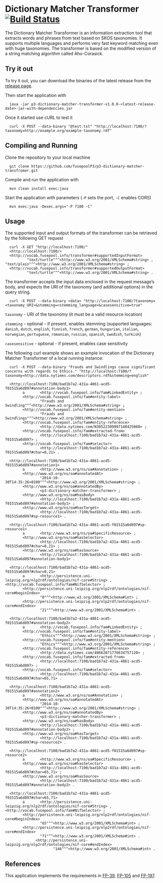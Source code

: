 # Dictionary Matcher Transformer [![Build Status](https://travis-ci.org/fusepoolP3/p3-dictionary-matcher-transformer.svg)](https://travis-ci.org/fusepoolP3/p3-dictionary-matcher-transformer)
The Dictionary Matcher Transformer is an information extraction tool that extracts words and phrases from text based on SKOS  taxonomies. It supports multiple languages and performs very fast keyword matching even with huge taxonomies. The transformer is based on the modified version of a string matching algorithm called Aho-Corasick.

## Try it out

To try it out, you can download the binaries of the latest release from the  [release page](https://github.com/fusepoolP3/p3-dictionary-matcher-transformer/releases).

Then start the application with
      
      java -jar p3-dictionary-matcher-transformer-v1.0.0-<latest-release-date>-jar-with-dependencies.jar

Once it started use cURL to test it

      curl -X POST --data-binary "@test.txt" "http://localhost:7100/?taxonomy=http://example.org/example-taxonomy.rdf"

## Compiling and Running

Clone the repository to your local machine

      git clone https://github.com/fusepoolP3/p3-dictionary-matcher-transfromer.git

Compile and run the application with

      mvn clean install exec:java

Start the application with parameters (`-P` sets the port, `-C` enables CORS)

      mvn exec:java -Dexec.args="-P 7100 -C"

## Usage

The supported input and output formats of the transformer can be retrieved by the following GET request

      curl -X GET "http://localhost:7100/"
      <http://localhost:7100/>
      <http://vocab.fusepool.info/transformer#supportedInputFormat>
              "text/turtle"^^<http://www.w3.org/2001/XMLSchema#string> , "text/plain"^^<http://www.w3.org/2001/XMLSchema#string> ;
      <http://vocab.fusepool.info/transformer#supportedOutputFormat>
              "text/turtle"^^<http://www.w3.org/2001/XMLSchema#string> .

The transformer accepts the input data enclosed in the request message’s body, and expects the URI of the taxonomy (and additional options) in the query string.

      curl -X POST --data-binary <data> "http://localhost:7100/?taxonomy=<taxonomy_URI>&stemming=<stemming_language>&casesensitive=true"
      
`taxonomy` - URI of the taxonomy (it must be a valid resource location)

`stemming` - optional - if present, enables stemming (supported languages: `danish`, `dutch`, `english`, `finnish`, `french`, `german`, `hungarian`, `italian`, `norwegian`, `portuguese`, `romanian`, `russian`, `spanish`, `swedish`, `turkish`)

`casesensitive` - optional - if present, enables case sensitivity

The following curl example shows an example invocation of the Dictionary Matcher Transformer of a local running instance:

      curl -X POST --data-binary "Frauds and Swindlings cause significant concerns with regards to Ethics." "http://localhost:7100/?taxonomy=http://data.nytimes.com/descriptors.rdf&stemming=english"
 
      <http://localhost:7100/bad1b7a2-431a-4861-acd5-f01515a6d897#annotation-body1>
            a       <http://vocab.fusepool.info/fam#LinkedEntity> ;
            <http://vocab.fusepool.info/fam#entity-label>
                    "Frauds and Swindling"^^<http://www.w3.org/2001/XMLSchema#string> ;
            <http://vocab.fusepool.info/fam#entity-mention>
                    "Frauds and Swindlings"^^<http://www.w3.org/2001/XMLSchema#string> ;
            <http://vocab.fusepool.info/fam#entity-reference>
                    <http://data.nytimes.com/N38522309997148425060> ;
            <http://vocab.fusepool.info/fam#extracted-from>
                    <http://localhost:7100/bad1b7a2-431a-4861-acd5-f01515a6d897> ;
            <http://vocab.fusepool.info/fam#selector>
                    <http://localhost:7100/bad1b7a2-431a-4861-acd5-f01515a6d897#char=0,21> .
      
      <http://localhost:7100/bad1b7a2-431a-4861-acd5-f01515a6d897#annotation1>
            a       <http://www.w3.org/ns/oa#Annotation> ;
            <http://www.w3.org/ns/oa#annotatedAt>
                    "2014-10-30T14:35:26+0100"^^<http://www.w3.org/2001/XMLSchema#string> ;
            <http://www.w3.org/ns/oa#annotatedBy>
                    <p3-dictionary-matcher-transformer> ;
            <http://www.w3.org/ns/oa#hasBody>
                    <http://localhost:7100/bad1b7a2-431a-4861-acd5-f01515a6d897#annotation-body1> ;
            <http://www.w3.org/ns/oa#hasTarget>
                    <http://localhost:7100/bad1b7a2-431a-4861-acd5-f01515a6d897#sp-resource1> .			  
      		
      <http://localhost:7100/bad1b7a2-431a-4861-acd5-f01515a6d897#sp-resource1>
            a       <http://www.w3.org/ns/oa#SpecificResource> ;
            <http://www.w3.org/ns/oa#hasSelector>
                    <http://localhost:7100/bad1b7a2-431a-4861-acd5-f01515a6d897#char=0,21> ;
            <http://www.w3.org/ns/oa#hasSource>
                    <http://localhost:7100/bad1b7a2-431a-4861-acd5-f01515a6d897#annotation-body1> .
      		
      <http://localhost:7100/bad1b7a2-431a-4861-acd5-f01515a6d897#char=0,21>
            a       <http://persistence.uni-leipzig.org/nlp2rdf/ontologies/nif-core#String> , <http://vocab.fusepool.info/fam#NifSelector> ;
            <http://persistence.uni-leipzig.org/nlp2rdf/ontologies/nif-core#beginIndex>
                    "0"^^<http://www.w3.org/2001/XMLSchema#int> ;
            <http://persistence.uni-leipzig.org/nlp2rdf/ontologies/nif-core#endIndex>
                    "21"^^<http://www.w3.org/2001/XMLSchema#int> .	
      	
      <http://localhost:7100/bad1b7a2-431a-4861-acd5-f01515a6d897#annotation-body2>
            a       <http://vocab.fusepool.info/fam#LinkedEntity> ;
            <http://vocab.fusepool.info/fam#entity-label>
                    "Ethics"^^<http://www.w3.org/2001/XMLSchema#string> ;
            <http://vocab.fusepool.info/fam#entity-mention>
                    "Ethics"^^<http://www.w3.org/2001/XMLSchema#string> ;
            <http://vocab.fusepool.info/fam#entity-reference>
                    <http://data.nytimes.com/48662871776634757120> ;
            <http://vocab.fusepool.info/fam#extracted-from>
                    <http://localhost:7100/bad1b7a2-431a-4861-acd5-f01515a6d897> ;
            <http://vocab.fusepool.info/fam#selector>
                    <http://localhost:7100/bad1b7a2-431a-4861-acd5-f01515a6d897#char=65,71> .
      			  
      <http://localhost:7100/bad1b7a2-431a-4861-acd5-f01515a6d897#annotation2>
            a       <http://www.w3.org/ns/oa#Annotation> ;
            <http://www.w3.org/ns/oa#annotatedAt>
                    "2014-10-30T14:35:26+0100"^^<http://www.w3.org/2001/XMLSchema#string> ;
            <http://www.w3.org/ns/oa#annotatedBy>
                    <p3-dictionary-matcher-transformer> ;
            <http://www.w3.org/ns/oa#hasBody>
                    <http://localhost:7100/bad1b7a2-431a-4861-acd5-f01515a6d897#annotation-body2> ;
            <http://www.w3.org/ns/oa#hasTarget>
                    <http://localhost:7100/bad1b7a2-431a-4861-acd5-f01515a6d897#sp-resource2> .
      
      <http://localhost:7100/bad1b7a2-431a-4861-acd5-f01515a6d897#sp-resource2>
            a       <http://www.w3.org/ns/oa#SpecificResource> ;
            <http://www.w3.org/ns/oa#hasSelector>
                    <http://localhost:7100/bad1b7a2-431a-4861-acd5-f01515a6d897#char=65,71> ;
            <http://www.w3.org/ns/oa#hasSource>
                    <http://localhost:7100/bad1b7a2-431a-4861-acd5-f01515a6d897#annotation-body2> .
      
      <http://localhost:7100/bad1b7a2-431a-4861-acd5-f01515a6d897#char=65,71>
            a       <http://persistence.uni-leipzig.org/nlp2rdf/ontologies/nif-core#String> , <http://vocab.fusepool.info/fam#NifSelector> ;
            <http://persistence.uni-leipzig.org/nlp2rdf/ontologies/nif-core#beginIndex>
                    "65"^^<http://www.w3.org/2001/XMLSchema#int> ;
            <http://persistence.uni-leipzig.org/nlp2rdf/ontologies/nif-core#endIndex>
                    "71"^^<http://www.w3.org/2001/XMLSchema#int> .
                  <http://persistence.uni-leipzig.org/nlp2rdf/ontologies/nif-core#endIndex>
                          "146"^^<http://www.w3.org/2001/XMLSchema#int> .

## References
This application implements the requirements in [FP-39](https://fusepool.atlassian.net/browse/FP-39), [FP-105](https://fusepool.atlassian.net/browse/FP-105) and [FP-197](https://fusepool.atlassian.net/browse/FP-197).
